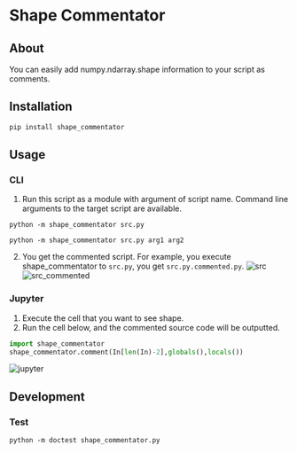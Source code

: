 # Shape Commentator

## About
You can easily add numpy.ndarray.shape information to your script as comments.

## Installation
```bash
pip install shape_commentator
```

## Usage
### CLI
1. Run this script as a module with argument of script name.  Command line arguments to the target script are available.

`python -m shape_commentator src.py`

`python -m shape_commentator src.py arg1 arg2`

2. You get the commented script. For example, you execute shape_commentator to `src.py`, you get `src.py.commented.py`.
![src](https://user-images.githubusercontent.com/13820488/49359824-a4bf2200-f71a-11e8-93f2-b1d916e9cf3b.PNG)
![src_commented](https://user-images.githubusercontent.com/13820488/49359827-a688e580-f71a-11e8-9e15-9ee509aca238.PNG)

### Jupyter
1. Execute the cell that you want to see shape.
2. Run the cell below, and the commented source code will be outputted.
```python
import shape_commentator
shape_commentator.comment(In[len(In)-2],globals(),locals())
```
![jupyter](https://user-images.githubusercontent.com/13820488/49359830-a852a900-f71a-11e8-89b8-1c7b9ea17343.PNG)

## Development
### Test
```
python -m doctest shape_commentator.py
```
